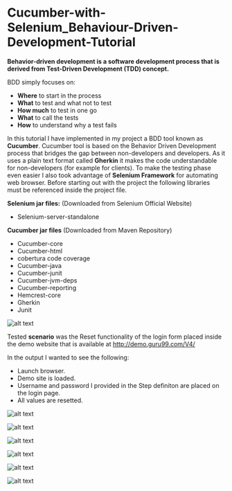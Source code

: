 # Cucumber-with-Selenium_Behaviour-Driven-Development-Tutorial
**Behavior-driven development is a software development process that is derived from Test-Driven Development (TDD) concept.**


BDD simply focuses on:
*	**Where** to start in the process
*	**What** to test and what not to test
*	**How much** to test in one go
*	**What** to call the tests
*	**How** to understand why a test fails

In this tutorial I have implemented in my project a BDD tool known as **Cucumber**. Cucumber tool is based on the Behavior Driven Development process that bridges the gap between non-developers and developers. As it uses a plain text format called **Gherkin** it makes the code understandable for non-developers (for example for clients). To make the testing phase even easier I also took advantage of **Selenium Framework** for automating web browser. Before starting out with the project the following libraries must be referenced inside the project file. 

**Selenium jar files:** (Downloaded from Selenium Official Website)
* Selenium-server-standalone

**Cucumber jar files** (Downloaded from Maven Repository)
* Cucumber-core
* Cucumber-html
* cobertura code coverage
* Cucumber-java
* Cucumber-junit
* Cucumber-jvm-deps
* Cucumber-reporting
* Hemcrest-core
* Gherkin
* Junit

![alt text](https://i.ibb.co/4wqjD3x/Altug-Project-Organisation.png)


Tested **scenario** was the Reset functionality of the login form placed inside the demo website that is available at http://demo.guru99.com/V4/

In the output I wanted to see the following:

* Launch browser.
* Demo site is loaded.
* Username and password I provided in the Step definiton are placed on the login page.
* All values are resetted.

![alt text](https://i.ibb.co/xmjx6z3/Altug-Feature-File.png)

![alt text](https://i.ibb.co/fHfxNw7/Altug-Runner-File.png)

![alt text](https://i.ibb.co/vxq6k4B/Altug-Steps-File.png)

![alt text](https://i.ibb.co/w7Nv2X9/Altug-Test-Result.png)

![alt text](https://i.ibb.co/YWmN9fQ/Altug-Junit.png)

![alt text](https://i.ibb.co/NjJ2w9c/altug-output.png)
